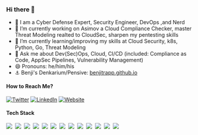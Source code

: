 ### Hi there 👋

- 💼 I am a Cyber Defense Expert, Security Engineer, DevOps ,and Nerd
- 🔭 I’m currently working on Asimov a Cloud Compliance Checker, master Threat Modeling realted to CloudSec, sharpen my pentesting skills
- 🌱 I’m currently learning/improving my skills at Cloud Security, k8s, Python, Go, Threat Modeling 
- 💬 Ask me about Dev(Sec)Ops, Cloud, CI/CD (included: Compliance as Code, AppSec Pipelines, Vulnerability Management)
- 😄 Pronouns: he/him/his
- ⚓ Benji's Denkarium/Pensive: [benjitrapp.github.io](https://benjitrapp.github.io)


#### How to Reach Me?

[![Twitter](https://img.shields.io/badge/-TWITTER-0077B5?style=for-the-badge&logo=twitter&logoColor=white)](https://twitter.com/spreadthekaozz)
[![LinkedIn](https://img.shields.io/badge/-LINKEDIN-0077B5?style=for-the-badge&logo=linkedin&logoColor=white)](https://www.linkedin.com/in/benjamin-yves-trapp/)
[![Website](https://img.shields.io/badge/-WEBSITE-0077B5?style=for-the-badge&logo=jekyll&logoColor=white)](https://benjitrapp.github.io)


#### Tech Stack

<!-- https://github.com/Ileriayo/markdown-badges -->
<img src="https://img.shields.io/badge/AWS%20-%23FF9900.svg?&style=for-the-badge&logo=amazon-aws&logoColor=white"/>&nbsp;
<img src="https://img.shields.io/badge/docker%20-%230db7ed.svg?&style=for-the-badge&logo=docker&logoColor=white"/>&nbsp;
<img src="https://img.shields.io/badge/kubernetes%20-%23326ce5.svg?&style=for-the-badge&logo=kubernetes&logoColor=white"/>&nbsp;
<img src="https://img.shields.io/badge/terraform-%235835CC.svg?style=for-the-badge&logo=terraform&logoColor=white"/>&nbsp;
<img src="https://img.shields.io/badge/python-3670A0?style=for-the-badge&logo=python&logoColor=ffdd54"/>&nbsp;
<img src="https://img.shields.io/badge/go-%2300ADD8.svg?style=for-the-badge&logo=go&logoColor=white"/>&nbsp;
<img src="https://img.shields.io/badge/java-%23ED8B00.svg?style=for-the-badge&logo=java&logoColor=white"/>&nbsp;
<img src="https://img.shields.io/badge/r-%23276DC3.svg?style=for-the-badge&logo=r&logoColor=white"/>&nbsp;
<img src="https://img.shields.io/badge/shell_script-%23121011.svg?style=for-the-badge&logo=gnu-bash&logoColor=white"/>&nbsp;
<img src="https://img.shields.io/badge/Linux-FCC624?style=for-the-badge&logo=linux&logoColor=black"/>&nbsp;
<img src="https://img.shields.io/badge/Kali-268BEE?style=for-the-badge&logo=kalilinux&logoColor"/>&nbsp;
<img src="https://img.shields.io/badge/Red%20Hat-EE0000?style=for-the-badge&logo=redhat&logoColor=white"/>&nbsp;
<img src="https://img.shields.io/badge/jenkins-%232C5263.svg?style=for-the-badge&logo=jenkins&logoColor=white"/>&nbsp;
